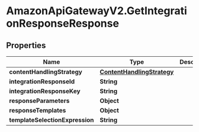 # AmazonApiGatewayV2.GetIntegrationResponseResponse

## Properties

Name | Type | Description | Notes
------------ | ------------- | ------------- | -------------
**contentHandlingStrategy** | [**ContentHandlingStrategy**](ContentHandlingStrategy.md) |  | [optional] 
**integrationResponseId** | **String** |  | [optional] 
**integrationResponseKey** | **String** |  | [optional] 
**responseParameters** | **Object** |  | [optional] 
**responseTemplates** | **Object** |  | [optional] 
**templateSelectionExpression** | **String** |  | [optional] 


